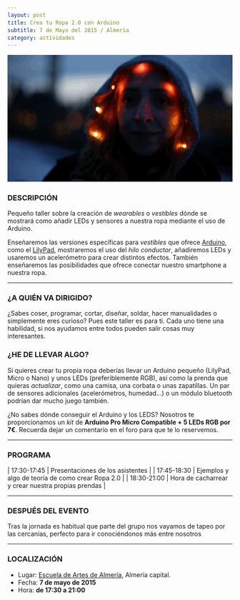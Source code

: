 ```yaml
---
layout: post
title: Crea tu Ropa 2.0 con Arduino
subtitle: 7 de Mayo del 2015 / Almería
category: actividades
---
```


<p align="center">
  <img src="/recursos/2015-05-07/capucha.gif" alt="Capucha LED" />
</p>

### DESCRIPCIÓN

Pequeño taller sobre la creación de _wearables_ o _vestibles_ dónde se mostrará como añadir LEDs y sensores a nuestra ropa mediante el uso de Arduino.

Enseñaremos las versiones específicas para _vestibles_ que ofrece [Arduino][2], como el [LilyPad][3], mostraremos el uso del _hilo conductor_, añadiremos LEDs
y usaremos un acelerómetro para crear distintos efectos. También enseñaremos las posibilidades que ofrece conectar nuestro smartphone a nuestra ropa.

---


### ¿A QUIÉN VA DIRIGIDO?

¿Sabes coser, programar, cortar, diseñar, soldar, hacer manualidades o simplemente eres curioso? Pues este taller es para ti.
Cada uno tiene una habilidad, si nos ayudamos entre todos pueden salir cosas muy interesantes.

### ¿HE DE LLEVAR ALGO?

Si quieres crear tu propia ropa deberías llevar un Arduino pequeño (LilyPad, Micro o Nano) y unos LEDs (preferiblemente RGB), así como
la prenda que quieras _actualizar_, como una camisa, una corbata o unas zapatillas. Un par de sensores adicionales (acelerómetros, humedad...) o un módulo bluetooth podrían dar mucho juego también.

¿No sabes dónde conseguir el Arduino y los LEDS? Nosotros te proporcionamos un _kit_ de **Arduino Pro Micro Compatible + 5 LEDs RGB por 7€**.
Recuerda dejar un comentario en el foro para que te lo reservemos.

---

### PROGRAMA

| 17:30-17:45   | Presentaciones de los asistentes  |
| 17:45-18:30 	| Ejemplos y algo de teoría de como crear Ropa 2.0 |
| 18:30-21:00 	| Hora de cacharrear y crear nuestra propias prendas |

---

### DESPUÉS DEL EVENTO

Tras la jornada es habitual que parte del grupo nos vayamos de tapeo por las cercanías, perfecto para ir conociéndonos más entre nosotros

---

### LOCALIZACIÓN

* Lugar: [Escuela de Artes de Almería][1], Almería capital.
* Fecha: **7 de mayo de 2015**
* Hora: **de 17:30 a 21:00**


[1]: http://bit.ly/escuelaartesalmeria
[2]: http://www.arduino.cc/
[3]: http://www.arduino.cc/en/Main/ArduinoBoardLilyPad
